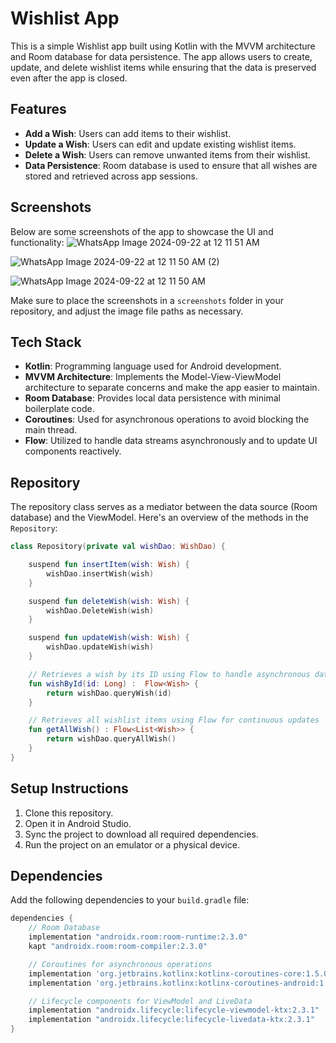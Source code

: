 # Wishlist App

This is a simple Wishlist app built using Kotlin with the MVVM architecture and Room database for data persistence. The app allows users to create, update, and delete wishlist items while ensuring that the data is preserved even after the app is closed.

## Features
- **Add a Wish**: Users can add items to their wishlist.
- **Update a Wish**: Users can edit and update existing wishlist items.
- **Delete a Wish**: Users can remove unwanted items from their wishlist.
- **Data Persistence**: Room database is used to ensure that all wishes are stored and retrieved across app sessions.

## Screenshots

Below are some screenshots of the app to showcase the UI and functionality:
![WhatsApp Image 2024-09-22 at 12 11 51 AM](https://github.com/user-attachments/assets/6a985901-8708-4d8c-b005-17a103d314fa)

![WhatsApp Image 2024-09-22 at 12 11 50 AM (2)](https://github.com/user-attachments/assets/2214aa6c-2b6f-4b4b-aac1-5728827ffa5b)

![WhatsApp Image 2024-09-22 at 12 11 50 AM](https://github.com/user-attachments/assets/8fe27a7c-b732-49de-9f73-2d5158fafe1a)

Make sure to place the screenshots in a `screenshots` folder in your repository, and adjust the image file paths as necessary.

## Tech Stack
- **Kotlin**: Programming language used for Android development.
- **MVVM Architecture**: Implements the Model-View-ViewModel architecture to separate concerns and make the app easier to maintain.
- **Room Database**: Provides local data persistence with minimal boilerplate code.
- **Coroutines**: Used for asynchronous operations to avoid blocking the main thread.
- **Flow**: Utilized to handle data streams asynchronously and to update UI components reactively.

## Repository
The repository class serves as a mediator between the data source (Room database) and the ViewModel. Here's an overview of the methods in the `Repository`:

```kotlin
class Repository(private val wishDao: WishDao) {

    suspend fun insertItem(wish: Wish) {
        wishDao.insertWish(wish)
    }

    suspend fun deleteWish(wish: Wish) {
        wishDao.DeleteWish(wish)
    }

    suspend fun updateWish(wish: Wish) {
        wishDao.updateWish(wish)
    }

    // Retrieves a wish by its ID using Flow to handle asynchronous data streaming
    fun wishById(id: Long) :  Flow<Wish> {
        return wishDao.queryWish(id)
    }

    // Retrieves all wishlist items using Flow for continuous updates
    fun getAllWish() : Flow<List<Wish>> {
        return wishDao.queryAllWish()
    }
}
```

## Setup Instructions
1. Clone this repository.
2. Open it in Android Studio.
3. Sync the project to download all required dependencies.
4. Run the project on an emulator or a physical device.

## Dependencies
Add the following dependencies to your `build.gradle` file:

```gradle
dependencies {
    // Room Database
    implementation "androidx.room:room-runtime:2.3.0"
    kapt "androidx.room:room-compiler:2.3.0"

    // Coroutines for asynchronous operations
    implementation 'org.jetbrains.kotlinx:kotlinx-coroutines-core:1.5.0'
    implementation 'org.jetbrains.kotlinx:kotlinx-coroutines-android:1.5.0'

    // Lifecycle components for ViewModel and LiveData
    implementation "androidx.lifecycle:lifecycle-viewmodel-ktx:2.3.1"
    implementation "androidx.lifecycle:lifecycle-livedata-ktx:2.3.1"
}
```
